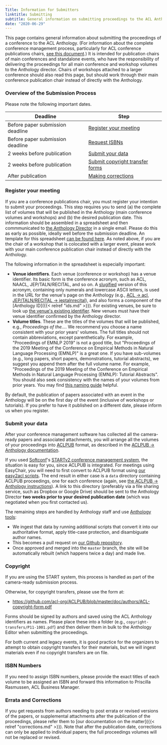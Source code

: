 ```yaml
---
Title: Information for Submitters
linktitle: Submitting
subtitle: General information on submitting proceedings to the ACL Anthology (for event chairs)
date: "2020-06-29"
---
```


This page contains general information about submitting the proceedings of a conference to the ACL Anthology.
(For information about the complete conference management process, particularly for ACL conference publications chairs, [see this document](https://github.com/acl-org/acl-pub).)
It is intended for  publication chairs of main conferences and standalone events, who have the responsibility of delivering the proceedings for all main conference and workshop volumes to the Anthology director.
Chairs of workshops attached to a larger conference should also read this page, but should work through their main conference publication chair instead of directly with the Anthology.

### Overview of the Submission Process

Please note the following important dates.

<table class="table table-bordered">
  <thead class="thead-dark">
    <tr>
      <th scope="col">Deadline</th>
      <th scope="col">Step</th>
    </tr>
  </thead>
  <tbody>
    <tr>
      <td>Before paper submission deadline</td>
      <td><a href="#register-your-meeting"">Register your meeting</a></td>
    </tr>
    <tr>
      <td>Before paper submission deadline</td>
      <td><a href="#isbn-numbers">Request ISBNs</a></td>
    </tr>
    <tr>
      <td>2 weeks before publication</td>
      <td><a href="#submit-your-data">Submit your data</a></td>
    </tr>
    <tr>
      <td>2 weeks before publication</td>
      <td><a href="#copyright">Submit copyright transfer forms</a></td>
    </tr>
    <tr>
      <td>After publication</td>
      <td><a href="#errata-and-corrections">Making corrections</a></td>
    </tr>
  </tbody>
</table>




### Register your meeting

If you are a conference publications chair, you must register your intention to submit your proceedings.
This step requires you to send (a) the complete list of volumes that will be published in the Anthology (main conference volumes and workshops) and (b) the desired publication date.
This information should be assembled in a spreadsheet and then commmunicated to [the Anthology Director](mailto:anthology@aclweb.org) in a single email.
Please do this as early as possible, ideally well before the submission deadline.
An template for this spreadsheet [can be found here](https://docs.google.com/spreadsheets/d/13F1XhnT4PsiN-ZXcpv6QUp5A2qlr6-W9MoDgCkBOw9w/edit#gid=0).
As noted above, if you are the chair of a workshop that is colocated with a larger event, please work with your main conference publication chair instead of directly with the Anthology.

The following information in the spreadsheet is especially important:

-  **Venue identifiers**. Each venue (conference or workshop) has a venue identifier.
   Its basic form is the conference acronym, such as ACL, NAACL, JEP/TALN/RECITAL, and so on.
   A [slugified](https://en.wikipedia.org/wiki/Clean_URL#Slug) version of this acronym, containing only numerals and lowercase ASCII letters, is used in the URL for the venue's page on the Anthology (e.g., [ACL → acl](https://www.aclweb.org/anthology/venues/acl), [JEP/TALN/RECITAL → jeptalnrecital](https://www.aclweb.org/anthology/venues/jeptalnrecital)), and also forms a component of the [Anthology ID]({{< relref "ids.md" >}}).
   For existing venues, be sure to look up [the venue's existing identifier](https://www.aclweb.org/anthology/venues/).
   New venues must have their venue identifier confirmed by the Anthology director.
-  **Volume titles**. These are the titles of the volumes that will be published, e.g., *Proceedings of the...*.
   We recommend you choose a name consistent with your prior years' volumes.
   The full titles should not contain abbreviations, except parenthetically.
   For example, "Proceedings of EMNLP 2019" is not a good title, but "Proceedings of the 2019 Meeting of the Conference on Empirical Methods in Natural Language Processing (EMNLP)" is a great one.
   If you have sub-volumes (e.g., long papers, short papers, demonstrations, tutorial abstracts), we suggest you append them after the full volume name.
   For example, "Proceedings of the 2019 Meeting of the Conference on Empirical Methods in Natural Language Processing (EMNLP): Tutorial Abstracts".
   You should also seek consistency with the names of your volumes from prior years.
   You may find [this naming guide](https://docs.google.com/document/d/1-4I8w-ckyy3oF2XMbkjAaq14EOyWSoSUW0dpCTtprm8/edit?usp=sharing) helpful.

By default, the publication of papers associated with an event in the Anthology will be on the first day of the event (inclusive of workshops or tutorials).
If you prefer to have it published on a different date, please inform us when you register.

### Submit your data

After your conference management software has collected all the camera-ready papers and associated attachments, you will arrange all the volumes of your proceedings into [ACLPUB](https://github.com/acl-org/ACLPUB) format, as described in the [ACLPUB → Anthology documentation](https://github.com/acl-org/ACLPUB/tree/master/anthology).

If you used [Softconf](https://www.softconf.com)'s [STARTv2 conference management system](https://www.softconf.com/about/start-v2-mainmenu-26), the situation is easy for you, since ACLPUB is integrated.
For meetings using EasyChair, you will need to first convert to ACLPUB format using [our easy2acl scripts](https://github.com/acl-org/easy2acl).
The end result in either case is a `data` directory containing ACLPUB proceedings, one for each conference (again, see [the ACLPUB -> Anthology instructions](https://github.com/acl-org/ACLPUB/tree/master/anthology)).
A link to this directory (preferably via a file sharing service, such as Dropbox or Google Drive) should be sent to the Anthology Director **two weeks prior to your desired publication date** (which was negotiated when you first contacted us).

The remaining steps are handled by Anthology staff and use [Anthology tools](https://github.com/acl-org/acl-anthology/tree/master/bin/):

- We ingest that data by running additional scripts that convert it into our authoritative format, apply title-case protection, and disambiguate author names.
- This becomes a pull request on [our Github repository](https://github.com/acl-org/acl-anthology/).
- Once approved and merged into the `master` branch, the site will be automatically rebuilt (which happens twice a day) and made live.

### Copyright

If you are using the START system, this process is handled as part of the camera-ready submission process.

Otherwise, for copyright transfers, please use the form at:

+ https://github.com/acl-org/ACLPUB/blob/master/doc/authors/ACL-copyright-form.pdf

Forms should be signed by authors and saved using the ACL Anthology identifiers as names.
Please place these into a folder (e.g., `copyright-transfers/P11-1001.pdf`) and then deliver them in bulk to the Anthology Editor when submitting the proceedings.

For both current and legacy events, it is good practice for the organizers to attempt to obtain copyright transfers for their materials, but we will ingest materials even if no copyright transfers are on file.

### ISBN Numbers

If you need to assign ISBN numbers, please provide the exact titles of each volume to be assigned an ISBN and forward this information to Priscilla Rasmussen, ACL Business Manager.

### Errata and Corrections

If you get requests from authors needing to post errata or revised versions of the papers, or supplemental attachments after the publication of the proceedings, please refer them to [our documentation on the matter]({{< relref "corrections.md" >}}).
Note that after the publication date, corrections can only be applied to individual papers; the full proceedings volumes will not be replaced or revised.
